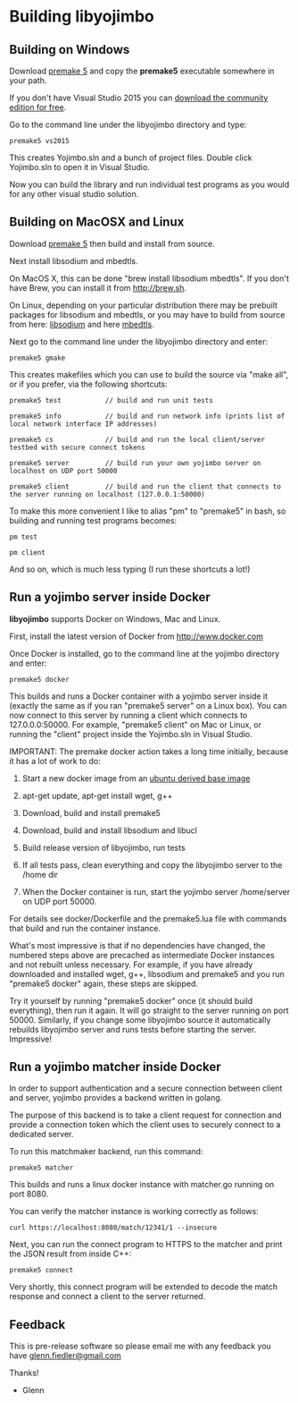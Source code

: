 Building libyojimbo
===================

## Building on Windows

Download [premake 5](https://premake.github.io/download.html) and copy the **premake5** executable somewhere in your path.

If you don't have Visual Studio 2015 you can [download the community edition for free](https://www.visualstudio.com/en-us/downloads/download-visual-studio-vs.aspx).

Go to the command line under the libyojimbo directory and type:

    premake5 vs2015

This creates Yojimbo.sln and a bunch of project files. Double click Yojimbo.sln to open it in Visual Studio.

Now you can build the library and run individual test programs as you would for any other visual studio solution.

## Building on MacOSX and Linux

Download [premake 5](https://premake.github.io/download.html) then build and install from source.

Next install libsodium and mbedtls.

On MacOS X, this can be done "brew install libsodium mbedtls". If you don't have Brew, you can install it from <http://brew.sh>.

On Linux, depending on your particular distribution there may be prebuilt packages for libsodium and mbedtls, or you may have to build from source from here: [libsodium](https://github.com/jedisct1/libsodium/releases) and here [mbedtls](https://github.com/ARMmbed/mbedtls/).

Next go to the command line under the libyojimbo directory and enter:

    premake5 gmake

This creates makefiles which you can use to build the source via "make all", or if you prefer, via the following shortcuts:

    premake5 test           // build and run unit tests

    premake5 info           // build and run network info (prints list of local network interface IP addresses)

    premake5 cs             // build and run the local client/server testbed with secure connect tokens

    premake5 server         // build run your own yojimbo server on localhost on UDP port 50000

    premake5 client         // build and run the client that connects to the server running on localhost (127.0.0.1:50000)

To make this more convenient I like to alias "pm" to "premake5" in bash, so building and running test programs becomes:

    pm test

    pm client

And so on, which is much less typing (I run these shortcuts a lot!)

## Run a yojimbo server inside Docker

**libyojimbo** supports Docker on Windows, Mac and Linux.

First, install the latest version of Docker from <http://www.docker.com>

Once Docker is installed, go to the command line at the yojimbo directory and enter:

    premake5 docker

This builds and runs a Docker container with a yojimbo server inside it (exactly the same as if you ran "premake5 server" on a Linux box). You can now connect to this server by running a client which connects to 127.0.0.0:50000. For example, "premake5 client" on Mac or Linux, or running the "client" project inside the Yojimbo.sln in Visual Studio.

IMPORTANT: The premake docker action takes a long time initially, because it has a lot of work to do:

1. Start a new docker image from an [ubuntu derived base image](https://github.com/phusion/baseimage-docker)

2. apt-get update, apt-get install wget, g++

3. Download, build and install premake5

4. Download, build and install libsodium and libucl

5. Build release version of libyojimbo, run tests

6. If all tests pass, clean everything and copy the libyojimbo server to the /home dir

7. When the Docker container is run, start the yojimbo server /home/server on UDP port 50000.

For details see docker/Dockerfile and the premake5.lua file with commands that build and run the container instance.

What's most impressive is that if no dependencies have changed, the numbered steps above are precached as intermediate
Docker instances and not rebuilt unless necessary. For example, if you have already downloaded and installed wget, g++, libsodium and premake5 and you run "premake5 docker" again, these steps are skipped.

Try it yourself by running "premake5 docker" once (it should build everything), then run it again. It will go straight
to the server running on port 50000. Similarly, if you change some libyojimbo source it automatically rebuilds
libyojimbo server and runs tests before starting the server. Impressive!

## Run a yojimbo matcher inside Docker

In order to support authentication and a secure connection between client and server, yojimbo provides a backend written in golang.

The purpose of this backend is to take a client request for connection and provide a connection token which the client uses to securely connect to a dedicated server.

To run this matchmaker backend, run this command:

    premake5 matcher

This builds and runs a linux docker instance with matcher.go running on port 8080.

You can verify the matcher instance is working correctly as follows:

    curl https://localhost:8080/match/12341/1 --insecure

Next, you can run the connect program to HTTPS to the matcher and print the JSON result from inside C++:

    premake5 connect

Very shortly, this connect program will be extended to decode the match response and connect a client to the server returned.

## Feedback

This is pre-release software so please email me with any feedback you have <glenn.fiedler@gmail.com>

Thanks!

 - Glenn
